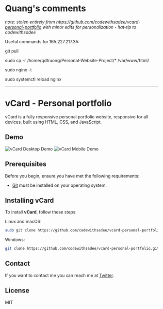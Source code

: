 # Quang's comments
*note: stolen entirely from https://github.com/codewithsadee/vcard-personal-portfolio with minor edits for personalization - hat-tip to codewithsadee*

Useful commands for 165.227.217.35:

git pull 

sudo cp -r /home/qdtruong/Personal-Website-Project/* /var/www/html/

sudo nginx -t

sudo systemctl reload nginx

---------

# vCard - Personal portfolio

vCard is a fully responsive personal portfolio website, responsive for all devices, built using HTML, CSS, and JavaScript.

## Demo

![vCard Desktop Demo](./website-demo-image/desktop.png "Desktop Demo")
![vCard Mobile Demo](./website-demo-image/mobile.png "Mobile Demo")

## Prerequisites

Before you begin, ensure you have met the following requirements:

* [Git](https://git-scm.com/downloads "Download Git") must be installed on your operating system.

## Installing vCard

To install **vCard**, follow these steps:

Linux and macOS:

```bash
sudo git clone https://github.com/codewithsadee/vcard-personal-portfolio.git
```

Windows:

```bash
git clone https://github.com/codewithsadee/vcard-personal-portfolio.git
```

## Contact

If you want to contact me you can reach me at [Twitter](https://www.twitter.com/codewithsadee).

## License

MIT
